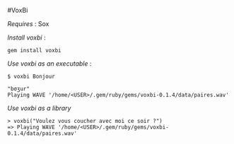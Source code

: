 #VoxBi


*Requires* : Sox

*Install voxbi* :

~~~
gem install voxbi
~~~

*Use voxbi as an executable* :

~~~
$ voxbi Bonjour

"bσʒur"
Playing WAVE '/home/<USER>/.gem/ruby/gems/voxbi-0.1.4/data/paires.wav' 
~~~

*Use voxbi as a library*

~~~
> voxbi("Voulez vous coucher avec moi ce soir ?")
=> Playing WAVE '/home/<USER>/.gem/ruby/gems/voxbi-0.1.4/data/paires.wav'
~~~
